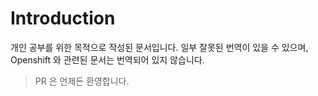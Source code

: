 # Introduction

개인 공부를 위한 목적으로 작성된 문서입니다. 일부 잘못된 번역이 있을 수 있으며, Openshift 와 관련된 문서는 번역되어 있지 않습니다.

> PR 은 언제든 환영합니다.